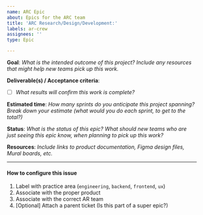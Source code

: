 ```yaml
---
name: ARC Epic
about: Epics for the ARC team
title: 'ARC Research/Design/Development:'
labels: ar-crew
assignees: ''
type: Epic

---
```


**Goal**: 
_What is the intended outcome of this project? Include any resources that might help new teams pick up this work._

**Deliverable(s) / Acceptance criteria**: 
- [ ] _What results will confirm this work is complete?_

**Estimated time**: 
_How many sprints do you anticipate this project spanning? Break down your estimate (what would you do each sprint, to get to the total?)_

**Status**: 
_What is the status of this epic? What should new teams who are just seeing this epic know, when planning to pick up this work?_

**Resources**: 
_Include links to product documentation, Figma design files, Mural boards, etc._

---

#### How to configure this issue
1. Label with practice area (`engineering`, `backend`, `frontend`, `ux`)
2. Associate with the proper product
3. Associate with the correct AR team
4. [Optional] Attach a parent ticket (Is this part of a super epic?)
